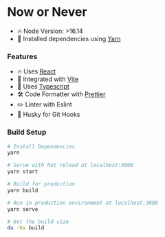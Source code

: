 # Now or Never

- 🔥 Node Version: >16.14
- 🎉 Installed dependencies using [Yarn](https://yarnpkg.com/)


### Features

- 🔥 Uses [React](https://reactjs.org/)
- 🎨 Integrated with [Vite](https://vitejs.dev/)
- 🎉 Uses [Typescript](https://www.typescriptlang.org/)
- 🛠 Code Formatter with [Prettier](https://prettier.io)
-  ✏️ Linter with Eslint
- 🦊 Husky for Git Hooks

### Build Setup

```bash
# Install Dependencies
yarn

# Serve with hot reload at localhost:3000
yarn start

# Build for production
yarn build

# Run in production environment at localhost:3000
yarn serve

# Get the build size
du -hs build
  
```
